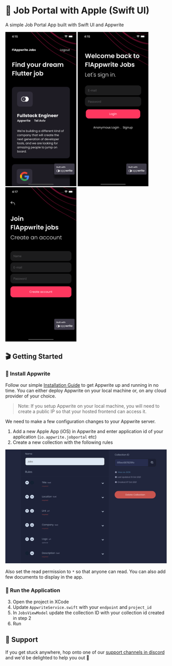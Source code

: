 # 🔖 Job Portal with Apple (Swift UI)

A simple Job Portal App built with Swift UI and Appwrite

<img src="1.png" height="480" /> <img src="2.png" height="480" /> <img src="3.png" height="480" />

## 🎬 Getting Started

### 🤘 Install Appwrite 
Follow our simple [Installation Guide](https://appwrite.io/docs/installation) to get Appwrite up and running in no time. You can either deploy Appwrite on your local machine or, on any cloud provider of your choice. 

> Note: If you setup Appwrite on your local machine, you will need to create a public IP so that your hosted frontend can access it.
  
We need to make a few configuration changes to your Appwrite server. 

1. Add a new Apple App (iOS) in Appwrite and enter application id of your application (`io.appwrite.jobportal` etc)
2. Create a new collection with the following rules

![create collection](create-collection.png)

Also set the read permission to `*` so that anyone can read. You can also add few documents to display in the app.

### 🚀 Run the Application

3. Open the project in XCode
4. Update `AppwriteService.swift` with your `endpoint` and `project_id` 
5. In `JobsViewModel` update the collection ID with your collection id created in step 2
6. Run

## 🤕 Support

If you get stuck anywhere, hop onto one of our [support channels in discord](https://appwrite.io/discord) and we'd be delighted to help you out 🤝
 